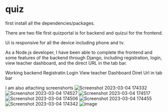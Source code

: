 # quiz

first install all the dependencies/packages.

There are two file first quizportal is for backend and quizui for the frontend.

Ui is responsive for all the device including phone and tv.

As a Node.js developer, I have been able to complete the frontend and some features of the backend through Django, including registration, login, view teacher dashboard, and the direct URL in the tab bar.



Working backend 
Registratin
Login
View teacher Dashboard
Diret Url in tab bar
 

I am also attaching screenshorts
![Screenshot 2023-03-04 174332](https://user-images.githubusercontent.com/53552258/222903340-fed1356d-bd17-498a-b841-f07ebc1d8b51.png)
![Screenshot 2023-03-04 174527](https://user-images.githubusercontent.com/53552258/222903343-2e02f76f-80c4-428f-8f30-c8e379c9ff3d.png)
![Screenshot 2023-03-04 174517](https://user-images.githubusercontent.com/53552258/222903345-6352d139-03a0-4ece-8db7-da3c2bcc1f3a.png)
![Screenshot 2023-03-04 174506](https://user-images.githubusercontent.com/53552258/222903346-24f67bea-b989-452a-8c2e-eb2fde6a8dec.png)
![Screenshot 2023-03-04 174455](https://user-images.githubusercontent.com/53552258/222903347-c4bee98f-072a-4941-9ec1-7a9bcb7dd3db.png)
![Screenshot 2023-03-04 174342](https://user-images.githubusercontent.com/53552258/222903348-eb014712-df82-4ba7-b1cb-b19caecb9c9b.png)
![image](https://user-images.githubusercontent.com/53552258/222906914-9e5ecf9f-c3de-46be-8c25-90f056af2d58.png)

